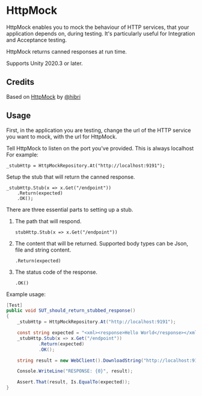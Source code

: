 # HttpMock

HttpMock enables you to mock the behaviour of HTTP services, that your application depends on, during testing.
It's particularly useful for Integration and Acceptance testing.

HttpMock returns canned responses at run time.

Supports Unity 2020.3 or later.

## Credits
Based on [HttpMock](https://github.com/hibri/HttpMock) by [@hibri](https://github.com/hibri)

## Usage

First, in the application you are testing, change the url of the HTTP service you want to mock, with the url for HttpMock.

Tell HttpMock to listen on the port you've provided. This is always localhost For example:

	_stubHttp = HttpMockRepository.At("http://localhost:9191");

Setup the stub that will return the canned response.

	_stubHttp.Stub(x => x.Get("/endpoint"))
		.Return(expected)
		.OK();

There are three essential parts to setting up a stub.

1. The path that will respond.
	
	`stubHttp.Stub(x => x.Get("/endpoint"))`

2. The content that will be returned. Supported body types can be Json, file and string content. 

	`.Return(expected)`

3. The status code of the response.
	
 	`.OK()`




Example usage:

```csharp
[Test]
public void SUT_should_return_stubbed_response()
{
	_stubHttp = HttpMockRepository.At("http://localhost:9191");

	const string expected = "<xml><response>Hello World</response></xml>";
	_stubHttp.Stub(x => x.Get("/endpoint"))
			.Return(expected)
			.OK();

	string result = new WebClient().DownloadString("http://localhost:9191/endpoint");

	Console.WriteLine("RESPONSE: {0}", result);

	Assert.That(result, Is.EqualTo(expected));
}
```
